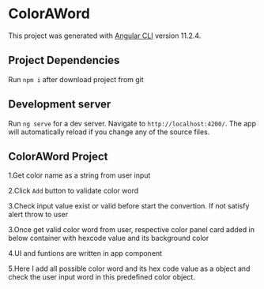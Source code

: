 # ColorAWord

This project was generated with [Angular CLI](https://github.com/angular/angular-cli) version 11.2.4.

## Project Dependencies
Run `npm i` after download project from git 
## Development server

Run `ng serve` for a dev server. Navigate to `http://localhost:4200/`. The app will automatically reload if you change any of the source files.

## ColorAWord Project

1.Get color name as a string from user input

2.Click `Add` button to validate color word

3.Check input value exist or valid before start the convertion. If not satisfy alert throw to user

3.Once get valid color word from user, respective color panel card added in below container with hexcode value and its background color

4.UI and funtions are written in app component

5.Here I add all possible color word and its hex code value as a object and check the user input word
in this predefined color object.



